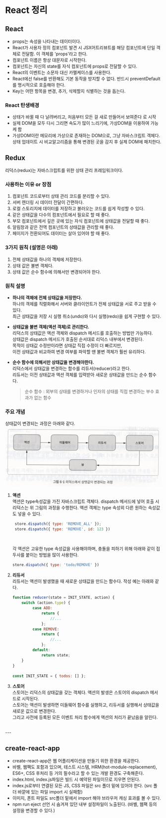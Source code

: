 # React 정리

## React
* props는 속성을 나타내는 데이터이다.
* React가 사용자 정의 컴포넌트 발견 시 JSX어트리뷰트를 해당 컴포넌트에 단일 객체로 전달함. 이 객체를 'props'라고 한다.
* 컴포넌트 이름은 항상 대문자로 시작한다.
* 컴포넌트는 자신의 state를 자식 컴포넌트에 props로 전달할 수 있다.
* React의 이벤트는 소문자 대신 카멜케이스를 사용한다.
* React에선 false를 반환해도 기본 동작을 방지할 수 없다. 반드시 preventDefault를 명시적으로 호출해야 한다.
* Key는 어떤 항목을 변경, 추가, 삭제할지 식별하는 것을 돕는다. 

### React 탄생배경
* 상태가 바뀔 때 다 날려버리고, 처음부터 모든 걸 새로 만들어서 보여준다 로 시작
* 실제 DOM을 모두 다시 그리면 속도가 많이 느리기에, 가상DOM을 이용하여 가능케 함
* 가상DOM이란 메모리에 가상으로 존재하는 DOM으로, 그냥 자바스크립트 객체다. 상태 업데이트 시 비교알고리즘을 통해 변경된 곳을 감지 후 실제 DOM에 패치한다.

## Redux
리덕스(redux)는 자바스크립트를 위한 상태 관리 프레임워크이다.

### 사용하는 이유 or 장점  
1. 컴포넌트 코드로부터 상태 관리 코드를 분리할 수 있다.
2. 서버 렌더링 시 데이터 전달이 간편하다.
3. 로컬 스토리지에 데이터를 저장하고 불러오는 코드를 쉽게 작성할 수 있다.
4. 같은 상태값을 다수의 컴포넌트에서 필요로 할 때 좋다.
5. 부모 컴포넌트에서 깊은 곳에 있는 자식 컴포넌트에 상태값을 전달할 때 좋다.
6. 알림창과 같은 전역 컴포넌트의 상태값을 관리할 때 좋다.
7. 페이지가 전환되어도 데이터는 살아 있어야 할 때 좋다.

### 3가지 원칙  (설명은 아래)
1. 전체 상태값을 하나의 객체에 저장한다.
2. 상태 값은 불변 객체다.
3. 상태 값은 순수 함수에 의해서만 변경되어야 한다.

### 원칙 설명
- **하나의 객체에 전체 상태값을 저장한다.**  
  하나의 객체를 직렬화해서 서버와 클라이언트가 전체 상태값을 서로 주고 받을 수 있다.  
  최근 상태값을 저장 시 실행 취소(undo)와 다시 실행(redo)을 쉽게 구현할 수 있다.

- **상태값을 불변 객체(액션 객체)로 관리한다.**  
  리덕스의 상태값은 액션 객체와 dispatch 메서드를 호출하는 방법만 가능하다.  
  상태값은 dispatch 메서드가 호출된 순서대로 리덕스 내부에서 변경된다.  
  목적이 상태값 수정만이라면 상태값 직접 수정이 더 빠르지만,  
  이전 상태값과 비교하여 변경 여부를 파악할 땐 불변 객체가 훨씬 유리하다.  

- **순수 함수에 의해서만 상태값을 변경해야한다.**  
  리덕스에서 상태값을 변경하는 함수를 리듀서(reducer)라고 한다.  
  리듀서는 이전 상태값과 액션 객체를 입력받아 새로운 상태값을 만드는 순수 함수다.  
  > 순수 함수 : 외부의 상태를 변경하거나 인자의 상태를 직접 변경하는 부수 효과가 없는 함수  


### 주요 개념
상태값이 변경되는 과정은 아래와 같다. 
![image info](../images/react_redux.png)  
  
1. **액션**  
   액션은 type속성값을 가진 자바스크립트 객체다. dispatch 메서드에 넣어 호출 시  
   리덕스는 위 그림의 과정을 수행한다. 
   액션 객체는 type 속성외 다른 원하는 속성값도 넣을 수 있다.
   ```javascript
    store.dispatch({ type: 'REMOVE_ALL' });  
    store.dispatch({ type: 'REMOVE', id: 123 })
   ```  
   <br>

    각 액션은 고유한 type 속성값을 사용해야하며, 충돌을 피하기 위해 아래와 같이 접두사를 붙이는 방법을 많이 사용한다.  
    ```javascript
    store.dispatch({ type: 'todo/REMOVE' })
    ```

2. **리듀서**  
   리듀서는 액션이 발생했을 때 새로운 상태값을 만드는 함수다.
   작성 예는 아래와 같다.
   ```javascript
   function reducer(state = INIT_STATE, action) {
       switch (action.type) {
            case ADD: 
                return {
                    //...
                };
            case REMOVE: 
                return {
                    //...
                };
            default:
                return state;
       }
   }

   const INIT_STATE = { todos: [] };
   ```

3. **스토어**  
   스토어는 리덕스의 상태값을 갖는 객체다. 액션의 발생은 스토어의 dispatch 메서드로 시작된다.  
   스토어는 액션이 발생하면 미들웨어 함수를 실행하고, 리듀서를 실행해서 상태값을 새로운 값으로 변경한다.  
   그리고 사전에 등록된 모든 이벤트 처리 함수에게 액션의 처리가 끝났음을 알린다.  
<br>
--- 
<br>

## create-react-app
* create-react-app은 웹 어플리케이션을 만들기 위한 환경을 제공한다.  
* 바벨, 웹팩도 포함과 있으며, 테스트 시스템, HRM(hot-module-replacement), ES6+, CSS 후처리 등 거의 필수라고 할 수 있는 개발 환경도 구축해준다.
* index.html, index.js파일은 빌드 시 예약된 파일이므로 지우면 안된다.
* index.js로부터 연결된 모든 JS, CSS 파일은 src 폴더 밑에 있어야 한다.
  (src 폴더 바깥에 있는 파일 import 시 실패함)
* 이미지, 폰트 파일도 src폴더 밑에서 import 해야 브라우저 캐싱 효과를 볼 수 있다.
* npm run eject 선언 시 숨겨져 있던 내부 설정파일이 노출된다. (바벨, 웹팩 등의 설정을 변경할 수 있다.)
